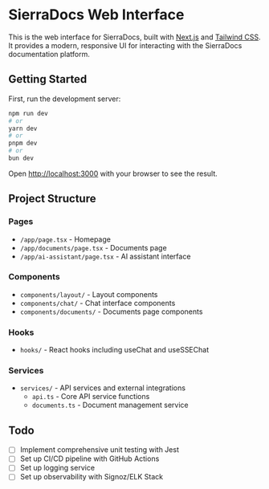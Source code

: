 # SierraDocs Web Interface

This is the web interface for SierraDocs, built with [Next.js](https://nextjs.org) and [Tailwind CSS](https://tailwindcss.com). It provides a modern, responsive UI for interacting with the SierraDocs documentation platform.

## Getting Started

First, run the development server:

```bash
npm run dev
# or
yarn dev
# or
pnpm dev
# or
bun dev
```

Open [http://localhost:3000](http://localhost:3000) with your browser to see the result.

## Project Structure

### Pages

- `/app/page.tsx` - Homepage
- `/app/documents/page.tsx` - Documents page
- `/app/ai-assistant/page.tsx` - AI assistant interface

### Components

- `components/layout/` - Layout components
- `components/chat/` - Chat interface components
- `components/documents/` - Documents page components

### Hooks

- `hooks/` - React hooks including useChat and useSSEChat

### Services

- `services/` - API services and external integrations
  - `api.ts` - Core API service functions
  - `documents.ts` - Document management service

## Todo

- [ ] Implement comprehensive unit testing with Jest
- [ ] Set up CI/CD pipeline with GitHub Actions
- [ ] Set up logging service
- [ ] Set up observability with Signoz/ELK Stack
